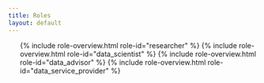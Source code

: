 ```yaml
---
title: Roles
layout: default
---
```


<div class="container">
	<div class="section">
		<div class="row">
			<div class="col s12 m12">
				<ul class="collapsible">
					{% include role-overview.html role-id="researcher" %}
					{% include role-overview.html role-id="data_scientist" %}
					{% include role-overview.html role-id="data_advisor" %}
					{% include role-overview.html role-id="data_service_provider" %}
				</ul>
			</div>
		</div>
	</div>
</div>
